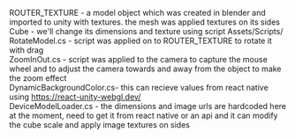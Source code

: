ROUTER_TEXTURE - a model object which was created in blender and imported to unity with textures. the mesh was applied textures on its sides  
Cube - we'll change its dimensions and texture using script
Assets/Scripts/  
RotateModel.cs - script was applied on to ROUTER_TEXTURE to rotate it with drag  
ZoomInOut.cs - script was applied to the camera to capture the mouse wheel and to adjust the camera towards and away from the object to make the zoom effect  
DynamicBackgroundColor.cs- this can recieve values from react native using https://react-unity-webgl.dev/   
DeviceModelLoader.cs - the dimensions and image urls are hardcoded here at the moment, need to get it from react native or an api and it can modify the cube scale and apply image textures on sides